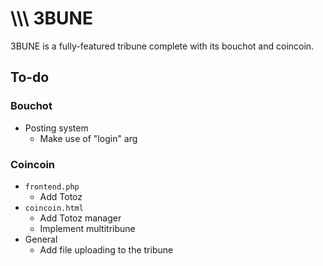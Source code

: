 # \\\\\ 3BUNE
3BUNE is a fully-featured tribune complete with its bouchot and coincoin.

## To-do
### Bouchot
- Posting system
    - Make use of "login" arg
### Coincoin
- ```frontend.php```
    - Add Totoz
- ```coincoin.html```
    - Add Totoz manager
    - Implement multitribune
- General
    - Add file uploading to the tribune